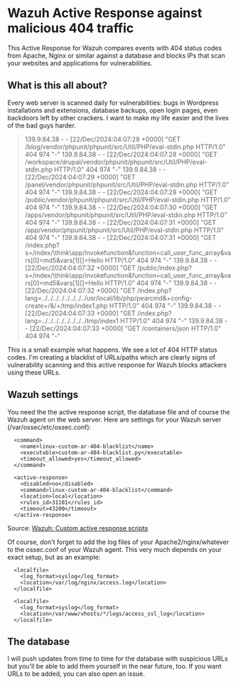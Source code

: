 # Wazuh Active Response against malicious 404 traffic
This Active Response for Wazuh compares events with 404 status codes from Apache, Nginx or similar against a database and blocks IPs that scan your websites and applications for vulnerabilities.

## What is this all about?
Every web server is scanned daily for vulnerabilities: bugs in Wordpress installations and extensions, database backups, open login pages, even backdoors left by other crackers. I want to make my life easier and the lives of the bad guys harder.

> 139.9.84.38 - - [22/Dec/2024:04:07:28 +0000] "GET /blog/vendor/phpunit/phpunit/src/Util/PHP/eval-stdin.php HTTP/1.0" 404 974 "-"
> 139.9.84.38 - - [22/Dec/2024:04:07:28 +0000] "GET /workspace/drupal/vendor/phpunit/phpunit/src/Util/PHP/eval-stdin.php HTTP/1.0" 404 974 "-"
> 139.9.84.38 - - [22/Dec/2024:04:07:29 +0000] "GET /panel/vendor/phpunit/phpunit/src/Util/PHP/eval-stdin.php HTTP/1.0" 404 974 "-"
> 139.9.84.38 - - [22/Dec/2024:04:07:29 +0000] "GET /public/vendor/phpunit/phpunit/src/Util/PHP/eval-stdin.php HTTP/1.0" 404 974 "-"
> 139.9.84.38 - - [22/Dec/2024:04:07:30 +0000] "GET /apps/vendor/phpunit/phpunit/src/Util/PHP/eval-stdin.php HTTP/1.0" 404 974 "-"
> 139.9.84.38 - - [22/Dec/2024:04:07:31 +0000] "GET /app/vendor/phpunit/phpunit/src/Util/PHP/eval-stdin.php HTTP/1.0" 404 974 "-"
> 139.9.84.38 - - [22/Dec/2024:04:07:31 +0000] "GET /index.php?s=/index/\\think\\app/invokefunction&function=call_user_func_array&vars[0]=md5&vars[1][]=Hello HTTP/1.0" 404 974 "-"
> 139.9.84.38 - - [22/Dec/2024:04:07:32 +0000] "GET /public/index.php?s=/index/\\think\\app/invokefunction&function=call_user_func_array&vars[0]=md5&vars[1][]=Hello HTTP/1.0" 404 974 "-"
> 139.9.84.38 - - [22/Dec/2024:04:07:32 +0000] "GET /index.php?lang=../../../../../../../../usr/local/lib/php/pearcmd&+config-create+/&/<?echo(md5(\"hi\"));?>+/tmp/index1.php HTTP/1.0" 404 974 "-"
> 139.9.84.38 - - [22/Dec/2024:04:07:33 +0000] "GET /index.php?lang=../../../../../../../../tmp/index1 HTTP/1.0" 404 974 "-"
> 139.9.84.38 - - [22/Dec/2024:04:07:33 +0000] "GET /containers/json HTTP/1.0" 404 974 "-"

This is a small example what happens. We see a lot of 404 HTTP status codes. I'm creating a blacklist of URLs/paths which are clearly signs of vulnerability scanning and this active response for Wazuh blocks attackers using these URLs.

## Wazuh settings
You need the the active response script, the database file and of course the Wazuh agent on the web server. Here are settings for your Wazuh server (/var/ossec/etc/ossec.conf):

```
  <command>
    <name>linux-custom-ar-404-blacklist</name>
    <executable>custom-ar-404-blacklist.py</executable>
    <timeout_allowed>yes</timeout_allowed>
  </command>

  <active-response>
    <disabled>no</disabled>
    <command>linux-custom-ar-404-blacklist</command>
    <location>local</location>
    <rules_id>31101</rules_id>
    <timeout>43200</timeout>
  </active-response>
```

Source: [Wazuh: Custom active response scripts](https://documentation.wazuh.com/current/user-manual/capabilities/active-response/custom-active-response-scripts.html)

Of course, don't forget to add the log files of your Apache2/nginx/whatever to the ossec.conf of your Wazuh agent. This very much depends on your exact setup, but as an example:

```
  <localfile>
    <log_format>syslog</log_format>
    <location>/var/log/nginx/access.log</location>
  </localfile>

  <localfile>
    <log_format>syslog</log_format>
    <location>/var/www/vhosts/*/logs/access_ssl_log</location>
  </localfile>
```

## The database
I will push updates from time to time for the database with suspicious URLs but you'll be able to add them yourself in the near future, too. If you want URLs to be added, you can also open an issue.
